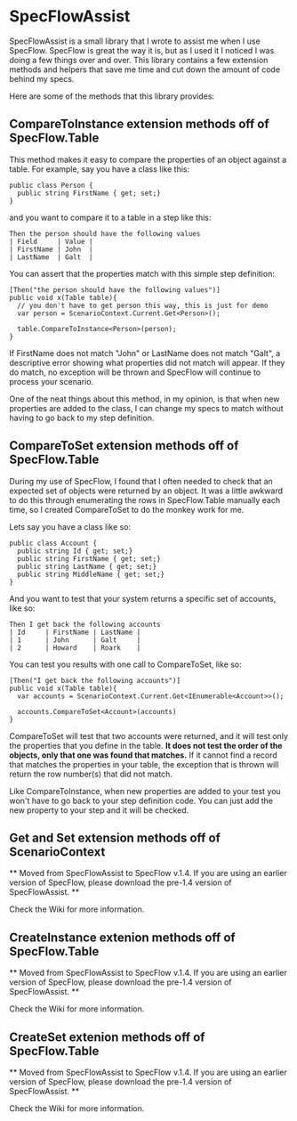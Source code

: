 SpecFlowAssist
========

SpecFlowAssist is a small library that I wrote to assist me when I use SpecFlow.  SpecFlow is great the way it is, but as I used it I noticed I was doing a few things over and over.  This library contains a few extension methods and helpers that save me time and cut down the amount of code behind my specs.

Here are some of the methods that this library provides:

CompareToInstance<T> extension methods off of SpecFlow.Table
---

This method makes it easy to compare the properties of an object against a table. For example, say you have a class like this:

    public class Person {
      public string FirstName { get; set;}  
    }

and you want to compare it to a table in a step like this:

  
    Then the person should have the following values
    | Field     | Value |
    | FirstName | John  |
    | LastName  | Galt  |

  
You can assert that the properties match with this simple step definition:

  
    [Then("the person should have the following values")]
    public void x(Table table){
      // you don't have to get person this way, this is just for demo
      var person = ScenarioContext.Current.Get<Person>(); 
      
      table.CompareToInstance<Person>(person);
    }

If FirstName does not match "John" or LastName does not match "Galt", a descriptive error showing what properties did not match will appear.  If they do match, no exception will be thrown and SpecFlow will continue to process your scenario.

One of the neat things about this method, in my opinion, is that when new properties are added to the class, I can change my specs to match without having to go back to my step definition.  

CompareToSet<T> extension methods off of SpecFlow.Table
---

During my use of SpecFlow, I found that I often needed to check that an expected set of objects were returned by an object.  It was a little awkward to do this through enumerating the rows in SpecFlow.Table manually each time, so I created CompareToSet<T> to do the monkey work for me.

Lets say you have a class like so:

    public class Account {
      public string Id { get; set;}
      public string FirstName { get; set;}
      public string LastName { get; set;}
      public string MiddleName { get; set;}
    }

And you want to test that your system returns a specific set of accounts, like so:

    Then I get back the following accounts
    | Id     | FirstName | LastName |
    | 1      | John      | Galt     |
    | 2      | Howard    | Roark    |

You can test you results with one call to CompareToSet<T>, like so:

    [Then("I get back the following accounts")]
    public void x(Table table){
      var accounts = ScenarioContext.Current.Get<IEnumerable<Account>>();
      
      accounts.CompareToSet<Account>(accounts)
    }

CompareToSet<T> will test that two accounts were returned, and it will test only the properties that you define in the table.  **It does not test the order of the objects, only that one was found that matches.**  If it cannot find a record that matches the properties in your table, the exception that is thrown will return the row number(s) that did not match.

Like CompareToInstance<T>, when new properties are added to your test you won't have to go back to your step definition code.  You can just add the new property to your step and it will be checked.

Get<T> and Set<T> extension methods off of ScenarioContext
---

** Moved from SpecFlowAssist to SpecFlow v.1.4.  If you are using an earlier version of SpecFlow, please download the pre-1.4 version of SpecFlowAssist. **

Check the Wiki for more information.

CreateInstance<T> extenion methods off of SpecFlow.Table
---

** Moved from SpecFlowAssist to SpecFlow v.1.4.  If you are using an earlier version of SpecFlow, please download the pre-1.4 version of SpecFlowAssist. **

Check the Wiki for more information.

CreateSet<T> extenion methods off of SpecFlow.Table
---

** Moved from SpecFlowAssist to SpecFlow v.1.4.  If you are using an earlier version of SpecFlow, please download the pre-1.4 version of SpecFlowAssist. **

Check the Wiki for more information.
